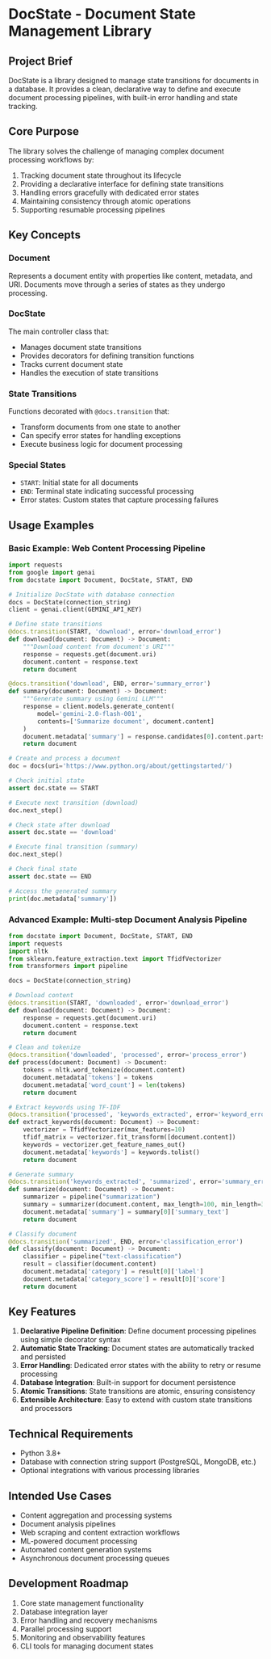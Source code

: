 # DocState - Document State Management Library

## Project Brief

DocState is a library designed to manage state transitions for documents in a database. It provides a clean, declarative way to define and execute document processing pipelines, with built-in error handling and state tracking.

## Core Purpose

The library solves the challenge of managing complex document processing workflows by:

1. Tracking document state throughout its lifecycle
2. Providing a declarative interface for defining state transitions
3. Handling errors gracefully with dedicated error states
4. Maintaining consistency through atomic operations
5. Supporting resumable processing pipelines

## Key Concepts

### Document
Represents a document entity with properties like content, metadata, and URI. Documents move through a series of states as they undergo processing.

### DocState
The main controller class that:
- Manages document state transitions
- Provides decorators for defining transition functions
- Tracks current document state
- Handles the execution of state transitions

### State Transitions
Functions decorated with `@docs.transition` that:
- Transform documents from one state to another
- Can specify error states for handling exceptions
- Execute business logic for document processing

### Special States
- `START`: Initial state for all documents
- `END`: Terminal state indicating successful processing
- Error states: Custom states that capture processing failures

## Usage Examples

### Basic Example: Web Content Processing Pipeline

```python
import requests
from google import genai
from docstate import Document, DocState, START, END

# Initialize DocState with database connection
docs = DocState(connection_string)
client = genai.client(GEMINI_API_KEY)

# Define state transitions
@docs.transition(START, 'download', error='download_error')
def download(document: Document) -> Document:
    """Download content from document's URI"""
    response = requests.get(document.uri)
    document.content = response.text
    return document

@docs.transition('download', END, error='summary_error')
def summary(document: Document) -> Document:
    """Generate summary using Gemini LLM"""
    response = client.models.generate_content(
        model='gemini-2.0-flash-001', 
        contents=['Summarize document', document.content]
    )
    document.metadata['summary'] = response.candidates[0].content.parts[0].text
    return document

# Create and process a document
doc = docs(uri='https://www.python.org/about/gettingstarted/')

# Check initial state
assert doc.state == START

# Execute next transition (download)
doc.next_step()

# Check state after download
assert doc.state == 'download'

# Execute final transition (summary)
doc.next_step()

# Check final state
assert doc.state == END

# Access the generated summary
print(doc.metadata['summary'])
```

### Advanced Example: Multi-step Document Analysis Pipeline

```python
from docstate import Document, DocState, START, END
import requests
import nltk
from sklearn.feature_extraction.text import TfidfVectorizer
from transformers import pipeline

docs = DocState(connection_string)

# Download content
@docs.transition(START, 'downloaded', error='download_error')
def download(document: Document) -> Document:
    response = requests.get(document.uri)
    document.content = response.text
    return document

# Clean and tokenize
@docs.transition('downloaded', 'processed', error='process_error')
def process(document: Document) -> Document:
    tokens = nltk.word_tokenize(document.content)
    document.metadata['tokens'] = tokens
    document.metadata['word_count'] = len(tokens)
    return document

# Extract keywords using TF-IDF
@docs.transition('processed', 'keywords_extracted', error='keyword_error')
def extract_keywords(document: Document) -> Document:
    vectorizer = TfidfVectorizer(max_features=10)
    tfidf_matrix = vectorizer.fit_transform([document.content])
    keywords = vectorizer.get_feature_names_out()
    document.metadata['keywords'] = keywords.tolist()
    return document

# Generate summary
@docs.transition('keywords_extracted', 'summarized', error='summary_error')
def summarize(document: Document) -> Document:
    summarizer = pipeline("summarization")
    summary = summarizer(document.content, max_length=100, min_length=30)
    document.metadata['summary'] = summary[0]['summary_text']
    return document

# Classify document
@docs.transition('summarized', END, error='classification_error')
def classify(document: Document) -> Document:
    classifier = pipeline("text-classification")
    result = classifier(document.content)
    document.metadata['category'] = result[0]['label']
    document.metadata['category_score'] = result[0]['score']
    return document
```

## Key Features

1. **Declarative Pipeline Definition**: Define document processing pipelines using simple decorator syntax
2. **Automatic State Tracking**: Document states are automatically tracked and persisted
3. **Error Handling**: Dedicated error states with the ability to retry or resume processing
4. **Database Integration**: Built-in support for document persistence
5. **Atomic Transitions**: State transitions are atomic, ensuring consistency
6. **Extensible Architecture**: Easy to extend with custom state transitions and processors

## Technical Requirements

- Python 3.8+
- Database with connection string support (PostgreSQL, MongoDB, etc.)
- Optional integrations with various processing libraries

## Intended Use Cases

- Content aggregation and processing systems
- Document analysis pipelines
- Web scraping and content extraction workflows
- ML-powered document processing
- Automated content generation systems
- Asynchronous document processing queues

## Development Roadmap

1. Core state management functionality
2. Database integration layer
3. Error handling and recovery mechanisms
4. Parallel processing support
5. Monitoring and observability features
6. CLI tools for managing document states

